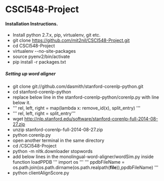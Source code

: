 # CSCI548-Project

#### Installation Instructions.

* Install python 2.7.x, pip, virtualenv, git etc.
* git clone https://github.com/mit2nil/CSCI548-Project.git
* cd CSCI548-Project
* virtualenv --no-site-packages <pyenv2>
* source pyenv2/bin/activate
* pip install -r packages.txt

##### Setting up word aligner

* git clone git://github.com/dasmith/stanford-corenlp-python.git
* cd stanford-corenlp-python
* replace below line in the stanford-corenlp-python/corenlp.py with line below it.
* ''' rel, left, right = map(lambda x: remove_id(x), split_entry) '''
* ''' rel, left, right = split_entry'''
* wget http://nlp.stanford.edu/software/stanford-corenlp-full-2014-08-27.zip
* unzip stanford-corenlp-full-2014-08-27.zip
* python corenlp.py
* open another terminal in the same directory 
* cd <path>/CSCI548-Project
* python -m nltk.downloader stopwords
* add below lines in the monolingual-word-aligner/wordSim.py inside function loadPPDB
''' import os '''
''' ppdbFileName = os.path.join(os.path.dirname(os.path.realpath(__file__)),ppdbFileName) '''
* python clientAlignScore.py